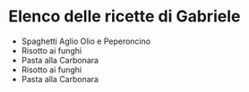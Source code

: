 # Elenco delle ricette di Gabriele

* Spaghetti Aglio Olio e Peperoncino
* Risotto ai funghi
* Pasta alla Carbonara
* Risotto ai funghi
* Pasta alla Carbonara
